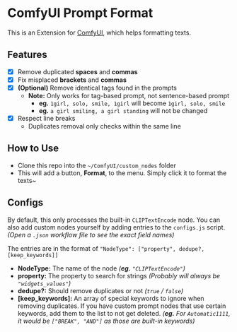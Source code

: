 ﻿# ComfyUI Prompt Format
This is an Extension for [ComfyUI](https://github.com/comfyanonymous/ComfyUI), which helps formatting texts.

## Features
- [x] Remove duplicated **spaces** and **commas**
- [x] Fix misplaced **brackets** and **commas**
- [x] **(Optional)** Remove identical tags found in the prompts
  - **Note:** Only works for tag-based prompt, not sentence-based prompt 
    - **eg.** `1girl, solo, smile, 1girl` will become `1girl, solo, smile`
    - **eg.** `a girl smiling, a girl standing` will not be changed
- [x] Respect line breaks
  - Duplicates removal only checks within the same line

## How to Use
- Clone this repo into the `~/ComfyUI/custom_nodes` folder
- This will add a button, **Format**, to the menu. Simply click it to format the texts~

## Configs
By default, this only processes the built-in `CLIPTextEncode` node. You can also add custom nodes yourself by adding entries to the `configs.js` script.
*(Open a `.json` workflow file to see the exact field names)*

The entries are in the format of `"NodeType": ["property", dedupe?, [keep_keywords]]`
- **NodeType:** The name of the node *(**eg.** `"CLIPTextEncode"`)*
- **property:** The property to search for strings *(Probably will always be `"widgets_values"`)*
- **dedupe?:** Should remove duplicates or not *(`true` / `false`)*
- **[keep_keywords]:** An array of special keywords to ignore when removing duplicates. 
If you have custom prompt nodes that use certain keywords, add them to the list to not get deleted. 
*(**eg.** For `Automatic1111`, it would be `["BREAK", "AND"]` as those are built-in keywords)*
